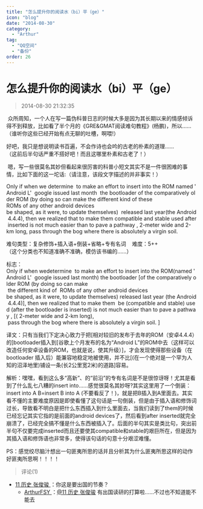 ```yaml
---
title: "怎么提升你的阅读水（bi）平（ge）"
icon: "blog"
date: "2014-08-30"
category:
  - "Arthur"
tag:
  - "QQ空间"
  - "备份"
order: 26
---
```

# 怎么提升你的阅读水（bi）平（ge）
> 2014-08-30 21:32:35


 众所周知，一个人在写一篇伪科普日志的时候大多是因为其长期以来的情感倾诉得不到释放，比如看了半个月的《GRE&GMAT阅读难句教程》(杨鹏)，所以……  
（谁听你这些已经开始有点无聊的吐槽，啊喂!）  
  
好吧，我只是想说明读书百遍，不会作诗也会吟的古老的朴素的道理……  
（这前后半句话严重不搭好吧！而且这哪里朴素和古老了！）  
  
 嗯，写一些很莫名其妙但看起来很厉害的科普小短文其实不是一件很困难的事情，比如下面的这一坨话:（请注意，该段文字描述的并非事实！）

Only if when we determine  to make an effort to insert into the ROM named 'Android L'  google issued last month  the bootloader of the comparatively older ROM (by doing so can make the different kind of these ROMs of any other android devices be shaped, as it were, to update themselves)  released last year(the Android 4.4.4), then we realized that to make them compatible and stable used after inserted is not much easier than to pave a pathway , 2-meter wide and 2-km long, pass through the bog where there is absolutely a virgin soil.   
  
难句类型：复杂修饰+插入语+倒装+省略+专有名词    难度：5++  
（这个分类也不知道准确不准确，模仿该书编的……）

标志：Only if when wedetermine  to make an effort to insert into the ROM(named 'Android L'  google issued last month) the bootloader \[of the comparatively older ROM (by doing so can make  the different kind of  ROMs of any other android devices be shaped, as it were, to update themselves) released last year (the Android 4.4.4)\], then we realized that to make them  be (compatible and stable) used (after the bootloader is inserted) is not much easier than to pave a pathway , \[( 2-meter wide and 2-km long),  pass through the bog where there is absolutely a virgin soil. \]  
  
  
译文：只有当我们下定决心致力于把\[相对较旧的发布于去年的ROM（安卓4.4.4）的\]bootloader插入到\[谷歌上个月发布的名为“Android L”的ROM中去（这样可以改造任何安卓设备的ROM，也就是说，使其升级）\]，才会发现使得那些设备（在bootloader 插入后）能兼容地稳定地被使用，并不比\[(在一个绝对是一个罕为人知的沼泽地里)铺设一条(长2公里宽2米)的道路\]容易。

解析：嘿嘿，看到这么多“高新”、的“前沿”的专有名词是不是很惊讶呀！尤其是看到了什么乱七八糟的insert into……感觉很莫名其妙呀?其实这里用了一个倒装：insert into A B=insert B into A (不要看反了！)，就是把B插入到A里面去。其实看不懂的主要难度原因是即使看懂了这句话是一句倒装，但是由于插入语和修饰词过长，导致看不明白是把什么东西插入到什么里面去，当我们读到了them的时候已经忘记其实它指的是前面的android devices了，然后看到after inserted就完全崩溃了，已经完全搞不懂是什么东西被插入了。后面的半句其实是类比句，突出前半句不仅要完成inserted而且还要使其compatible和stable的艰巨所在，但是因为其插入语和修饰语也非常多，使得该句话的句意十分艰涩难懂。

PS：感觉绞尽脑汁想出一句匪夷所思的话并且分析其为什么匪夷所思这样的动作好匪夷所思啊！！！！


> 评论(1)
* [11 历史 张俊骏 ](https://user.qzone.qq.com/420998529)：你这是要出国的节奏？ 
	* [ArthurFSY ](https://user.qzone.qq.com/254904240)：[@11 历史 张俊骏](https://user.qzone.qq.com/420998529) 有出国读研的打算啦……不过也不知道能不能去 